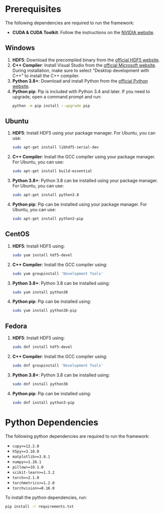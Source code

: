 # Prerequisites
The following dependencies are required to run the framework:

- **CUDA & CUDA Toolkit**: Follow the instructions on the [NVIDIA website](https://developer.nvidia.com/cuda-downloads).

## Windows
1. **HDF5**: Download the precompiled binary from the [official HDF5 website](https://www.hdfgroup.org/downloads/hdf5/).
2. **C++ Compiler**: Install Visual Studio from the [official Microsoft website](https://visualstudio.microsoft.com/downloads/). During installation, make sure to select "Desktop development with C++" to install the C++ compiler.
3. **Python 3.8+**: Download and install Python from the [official Python website](https://www.python.org/downloads/).
4. **Python pip**: Pip is included with Python 3.4 and later. If you need to upgrade, open a command prompt and run:
    ```cmd
    python -m pip install --upgrade pip
    ```

## Ubuntu
1. **HDF5**: Install HDF5 using your package manager. For Ubuntu, you can use:
    ```bash
    sudo apt-get install libhdf5-serial-dev
    ```
2. **C++ Compiler**: Install the GCC compiler using your package manager. For Ubuntu, you can use:
    ```bash
    sudo apt-get install build-essential
    ```
3. **Python 3.8+**: Python 3.8 can be installed using your package manager. For Ubuntu, you can use:
    ```bash
    sudo apt-get install python3.8
    ```
4. **Python pip**: Pip can be installed using your package manager. For Ubuntu, you can use:
    ```bash
    sudo apt-get install python3-pip
    ```

## CentOS
1. **HDF5**: Install HDF5 using:
    ```bash
    sudo yum install hdf5-devel
    ```
2. **C++ Compiler**: Install the GCC compiler using:
    ```bash
    sudo yum groupinstall 'Development Tools'
    ```
3. **Python 3.8+**: Python 3.8 can be installed using:
    ```bash
    sudo yum install python38
    ```
4. **Python pip**: Pip can be installed using:
    ```bash
    sudo yum install python38-pip
    ```

## Fedora
1. **HDF5**: Install HDF5 using:
    ```bash
    sudo dnf install hdf5-devel
    ```
2. **C++ Compiler**: Install the GCC compiler using:
    ```bash
    sudo dnf groupinstall 'Development Tools'
    ```
3. **Python 3.8+**: Python 3.8 can be installed using:
    ```bash
    sudo dnf install python38
    ```
4. **Python pip**: Pip can be installed using:
    ```bash
    sudo dnf install python3-pip
    ```

# Python Dependencies
The following python dependencies are required to run the framework:
- `cupy>=12.2.0`
- `h5py>=3.10.0`
- `matplotlib>=3.8.1`
- `numpy>=1.26.1`
- `pillow>=10.1.0`
- `scikit-learn>=1.3.2`
- `torch>=2.1.0`
- `torchmetrics>=1.2.0`
- `torchvision>=0.16.0`

To install the python dependencies, run:
```bash
pip install -r requirements.txt
```
